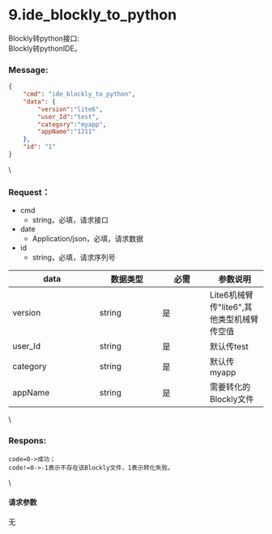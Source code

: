# 9.ide_blockly_to_python

 

Blockly转python接口:\
Blockly转pythonIDE。

### Message:  

```json
{
    "cmd": "ide_blockly_to_python",
    "data": {
        "version":"lite6",
        "user_Id":"test",
        "category":"myapp",
        "appName":"1211"
    },
    "id": "1"
}
```

\


### Request：    

* cmd
  * string，必填，请求接口
* date
  * Application/json，必填，请求数据
* id
  * string，必填，请求序列号

<table><thead><tr><th width="156">data</th><th width="108">数据类型</th><th width="78">必需</th><th>参数说明</th></tr></thead><tbody><tr><td>version</td><td>string</td><td>是</td><td>Lite6机械臂传"lite6",其他类型机械臂传空值</td></tr><tr><td>user_Id</td><td>string</td><td>是</td><td>默认传test</td></tr><tr><td>category</td><td>string</td><td>是</td><td>默认传myapp</td></tr><tr><td>appName</td><td>string</td><td>是</td><td>需要转化的Blockly文件</td></tr></tbody></table>

\


### Respons:     

```
code=0->成功；
code!=0->-1表示不存在该Blockly文件，1表示转化失败。
```

\


#### 请求参数

无
